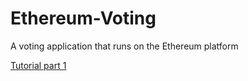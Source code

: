# Ethereum-Voting
A voting application that runs on the Ethereum platform

[Tutorial part 1](https://medium.com/@mvmurthy/full-stack-hello-world-voting-ethereum-dapp-tutorial-part-1-40d2d0d807c2)
